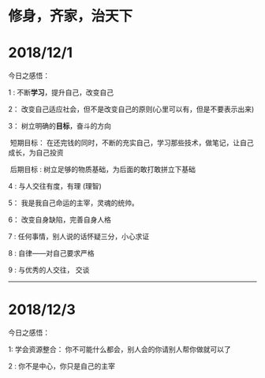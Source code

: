 #  修身，齐家，治天下

# 2018/12/1

今日之感悟：

1 :  不断**学习**，提升自己，改变自己

2：  改变自己适应社会，但不是改变自己的原则(心里可以有，但是不要表示出来)

3： 树立明确的**目标**，奋斗的方向

​       短期目标： 在还完钱的同时，不断的充实自己，学习那些技术，做笔记，让自己成长，为自己投资

​       后期目标  :   树立足够的物质基础，为后面的敢打敢拼立下基础

4  :   与人交往有度，有理 (理智)

5： 我是我自己命运的主宰，灵魂的统帅。

6： 改变自身缺陷，完善自身人格

7 : 任何事情，别人说的话怀疑三分，小心求证 

8  : 自律——对自己要求严格

9 : 与优秀的人交往， 交谈

------------------

# 2018/12/3

今日之感悟：

1: 学会资源整合： 你不可能什么都会，别人会的你请别人帮你做就可以了

2 : 你不是中心，你只是自己的主宰

